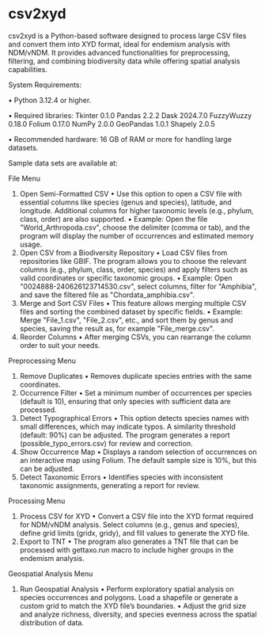 # csv2xyd
csv2xyd is a Python-based software designed to process large CSV files and convert them into XYD format, ideal for endemism analysis with NDM/vNDM. It provides advanced functionalities for preprocessing, filtering, and combining biodiversity data while offering spatial analysis capabilities.

System Requirements:

•	Python 3.12.4 or higher.

•	Required libraries: 
Tkinter 0.1.0 
Pandas 2.2.2
Dask 2024.7.0
FuzzyWuzzy 0.18.0
Folium 0.17.0
NumPy 2.0.0
GeoPandas 1.0.1 
Shapely 2.0.5

•	Recommended hardware: 16 GB of RAM or more for handling large datasets.

Sample data sets are available at: 

File Menu
1. Open Semi-Formatted CSV
•	Use this option to open a CSV file with essential columns like species (genus and species), latitude, and longitude. Additional columns for higher taxonomic levels (e.g., phylum, class, order) are also supported.
•	Example: Open the file "World_Arthropoda.csv", choose the delimiter (comma or tab), and the program will display the number of occurrences and estimated memory usage.
2. Open CSV from a Biodiversity Repository
•	Load CSV files from repositories like GBIF. The program allows you to choose the relevant columns (e.g., phylum, class, order, species) and apply filters such as valid coordinates or specific taxonomic groups.
•	Example: Open "0024888-240626123714530.csv", select columns, filter for "Amphibia", and save the filtered file as "Chordata_amphibia.csv".
3. Merge and Sort CSV Files
•	This feature allows merging multiple CSV files and sorting the combined dataset by specific fields.
•	Example: Merge "File_1.csv", "File_2.csv", etc., and sort them by genus and species, saving the result as, for example "File_merge.csv".
4. Reorder Columns
•	After merging CSVs, you can rearrange the column order to suit your needs.

Preprocessing Menu
1. Remove Duplicates
•	Removes duplicate species entries with the same coordinates.
2. Occurrence Filter
•	Set a minimum number of occurrences per species (default is 10), ensuring that only species with sufficient data are processed.
3. Detect Typographical Errors
•	This option detects species names with small differences, which may indicate typos. A similarity threshold (default: 90%) can be adjusted. The program generates a report (possible_typo_errors.csv) for review and correction.
4. Show Occurrence Map
•	Displays a random selection of occurrences on an interactive map using Folium. The default sample size is 10%, but this can be adjusted.
5. Detect Taxonomic Errors
•	Identifies species with inconsistent taxonomic assignments, generating a report for review.

Processing Menu
1. Process CSV for XYD
•	Convert a CSV file into the XYD format required for NDM/vNDM analysis. Select columns (e.g., genus and species), define grid limits (gridx, gridy), and fill values to generate the XYD file.
2. Export to TNT
•	The program also generates a TNT file that can be processed with gettaxo.run macro to include higher groups in the endemism analysis.

Geospatial Analysis Menu
1. Run Geospatial Analysis
•	Perform exploratory spatial analysis on species occurrences and polygons. Load a shapefile or generate a custom grid to match the XYD file’s boundaries.
•	Adjust the grid size and analyze richness, diversity, and species evenness across the spatial distribution of data.


